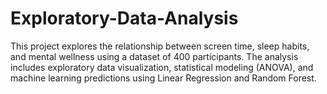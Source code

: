 # Exploratory-Data-Analysis
This project explores the relationship between screen time, sleep habits, and mental wellness using a dataset of 400 participants. 
The analysis includes exploratory data visualization, statistical modeling (ANOVA), and machine learning predictions using Linear Regression and Random Forest.
